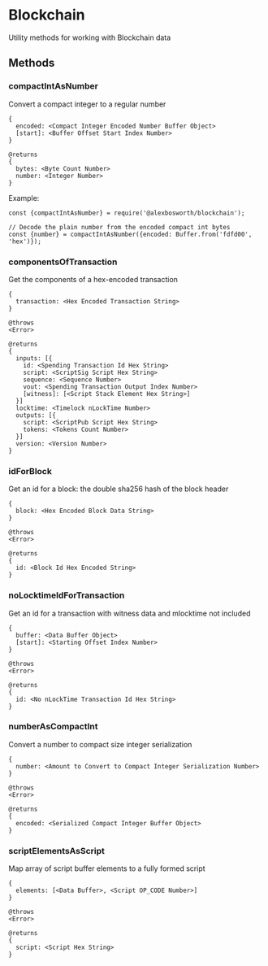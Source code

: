# Blockchain

Utility methods for working with Blockchain data

## Methods

### compactIntAsNumber

Convert a compact integer to a regular number

    {
      encoded: <Compact Integer Encoded Number Buffer Object>
      [start]: <Buffer Offset Start Index Number>
    }

    @returns
    {
      bytes: <Byte Count Number>
      number: <Integer Number>
    }

Example:

```node
const {compactIntAsNumber} = require('@alexbosworth/blockchain');

// Decode the plain number from the encoded compact int bytes
const {number} = compactIntAsNumber({encoded: Buffer.from('fdfd00', 'hex')});
```

### componentsOfTransaction

Get the components of a hex-encoded transaction

    {
      transaction: <Hex Encoded Transaction String>
    }

    @throws
    <Error>

    @returns
    {
      inputs: [{
        id: <Spending Transaction Id Hex String>
        script: <ScriptSig Script Hex String>
        sequence: <Sequence Number>
        vout: <Spending Transaction Output Index Number>
        [witness]: [<Script Stack Element Hex String>]
      }]
      locktime: <Timelock nLockTime Number>
      outputs: [{
        script: <ScriptPub Script Hex String>
        tokens: <Tokens Count Number>
      }]
      version: <Version Number>
    }

### idForBlock

Get an id for a block: the double sha256 hash of the block header

    {
      block: <Hex Encoded Block Data String>
    }

    @throws
    <Error>

    @returns
    {
      id: <Block Id Hex Encoded String>
    }

### noLocktimeIdForTransaction

Get an id for a transaction with witness data and mlocktime not included

    {
      buffer: <Data Buffer Object>
      [start]: <Starting Offset Index Number>
    }

    @throws
    <Error>

    @returns
    {
      id: <No nLockTime Transaction Id Hex String>
    }

### numberAsCompactInt

Convert a number to compact size integer serialization

    {
      number: <Amount to Convert to Compact Integer Serialization Number>
    }

    @throws
    <Error>

    @returns
    {
      encoded: <Serialized Compact Integer Buffer Object>
    }

### scriptElementsAsScript

Map array of script buffer elements to a fully formed script

    {
      elements: [<Data Buffer>, <Script OP_CODE Number>]
    }

    @throws
    <Error>

    @returns
    {
      script: <Script Hex String>
    }

